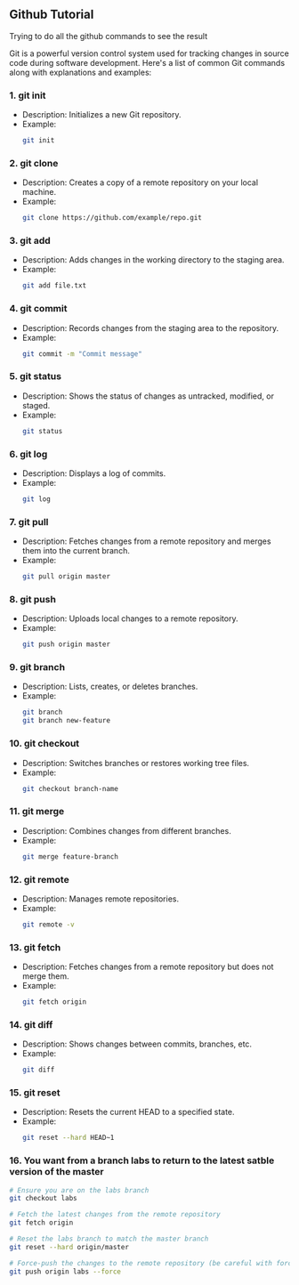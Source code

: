 ## Github Tutorial
Trying to do all the github commands to see the result

Git is a powerful version control system used for tracking changes in source code during software development. Here's a list of common Git commands along with explanations and examples:

### 1. git init
   - Description: Initializes a new Git repository.
   - Example:
     ```bash
     git init
     ```

### 2. git clone
   - Description: Creates a copy of a remote repository on your local machine.
   - Example:
     ```bash
     git clone https://github.com/example/repo.git
     ```

### 3. git add
   - Description: Adds changes in the working directory to the staging area.
   - Example:
     ```bash
     git add file.txt
     ```

### 4. git commit
   - Description: Records changes from the staging area to the repository.
   - Example:
     ```bash
     git commit -m "Commit message"
     ```

### 5. git status
   - Description: Shows the status of changes as untracked, modified, or staged.
   - Example:
     ```bash
     git status
     ```

### 6. git log
   - Description: Displays a log of commits.
   - Example:
     ```bash
     git log
     ```

### 7. git pull
   - Description: Fetches changes from a remote repository and merges them into the current branch.
   - Example:
     ```bash
     git pull origin master
     ```

### 8. git push
   - Description: Uploads local changes to a remote repository.
   - Example:
     ```bash
     git push origin master
     ```

### 9. git branch
   - Description: Lists, creates, or deletes branches.
   - Example:
     ```bash
     git branch
     git branch new-feature
     ```

### 10. git checkout
   - Description: Switches branches or restores working tree files.
   - Example:
     ```bash
     git checkout branch-name
     ```

### 11. git merge
   - Description: Combines changes from different branches.
   - Example:
     ```bash
     git merge feature-branch
     ```

### 12. git remote
   - Description: Manages remote repositories.
   - Example:
     ```bash
     git remote -v
     ```

### 13. git fetch
   - Description: Fetches changes from a remote repository but does not merge them.
   - Example:
     ```bash
     git fetch origin
     ```

### 14. git diff
   - Description: Shows changes between commits, branches, etc.
   - Example:
     ```bash
     git diff
     ```

### 15. git reset
   - Description: Resets the current HEAD to a specified state.
   - Example:
     ```bash
     git reset --hard HEAD~1
     ```
### 16. You want from a branch labs to return to the latest satble version of the master

```bash
# Ensure you are on the labs branch
git checkout labs

# Fetch the latest changes from the remote repository
git fetch origin

# Reset the labs branch to match the master branch
git reset --hard origin/master

# Force-push the changes to the remote repository (be careful with force-push)
git push origin labs --force
```
